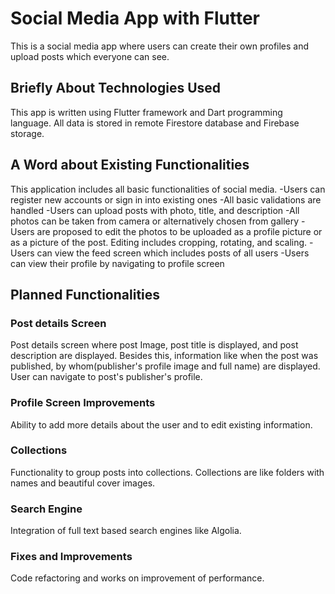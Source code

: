 # Social Media App with Flutter
This is a social media app where users can create their own profiles and upload posts which everyone can see.

## Briefly About Technologies Used
This app is written using Flutter framework and Dart programming language. All data is stored in remote Firestore database and Firebase storage.


## A Word about Existing Functionalities
This application includes all basic functionalities of social media. 
-Users can register new accounts or sign in into existing ones
-All basic validations are handled
-Users can upload posts with photo, title, and description
-All photos can be taken from camera or alternatively chosen from gallery
-Users are proposed to edit the photos to be uploaded as a profile picture or as a picture of the post. Editing includes cropping, rotating, and scaling.
-Users can view the feed screen which includes posts of all users
-Users can view their profile by navigating to profile screen

## Planned Functionalities
### Post details Screen
Post details screen where post Image, post title is displayed, and post description are displayed. Besides this, information like when the post was published, by whom(publisher's profile image and full name) are displayed. User can navigate to post's publisher's profile.
### Profile Screen Improvements
Ability to add more details about the user and to edit existing information.
### Collections
Functionality to group posts into collections. Collections are like folders with names and beautiful cover images.
### Search Engine
Integration of full text based search engines like Algolia.
### Fixes and Improvements
Code refactoring and works on improvement of performance.
